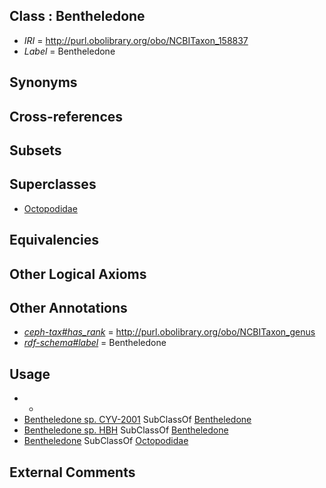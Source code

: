 
## Class : Bentheledone

 * *IRI* = http://purl.obolibrary.org/obo/NCBITaxon_158837
 * *Label* = Bentheledone

## Synonyms


## Cross-references


## Subsets


## Superclasses

 * [Octopodidae](../../NCBITaxon/47/NCBITaxon_6647.md)

## Equivalencies


## Other Logical Axioms


## Other Annotations

 * *[ceph-tax#has_rank](../../ceph-tax#has/nk/ceph-tax#has_rank.md)* = http://purl.obolibrary.org/obo/NCBITaxon_genus
 * *[rdf-schema#label](../../el/rdf-schema#label.md)* = Bentheledone

## Usage

 * -
 * [Bentheledone sp. CYV-2001](../../NCBITaxon/41/NCBITaxon_168641.md) SubClassOf [Bentheledone](../../NCBITaxon/37/NCBITaxon_158837.md)
 * [Bentheledone sp. HBH](../../NCBITaxon/38/NCBITaxon_158838.md) SubClassOf [Bentheledone](../../NCBITaxon/37/NCBITaxon_158837.md)
 * [Bentheledone](../../NCBITaxon/37/NCBITaxon_158837.md) SubClassOf [Octopodidae](../../NCBITaxon/47/NCBITaxon_6647.md)

## External Comments


